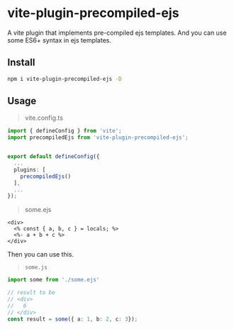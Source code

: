 # vite-plugin-precompiled-ejs
A vite plugin that implements pre-compiled ejs templates. And you can use some ES6+ syntax in ejs templates.

## Install

```bash
npm i vite-plugin-precompiled-ejs -D
```

## Usage

> vite.config.ts

```ts
import { defineConfig } from 'vite';
import precompiledEjs from 'vite-plugin-precompiled-ejs';


export default defineConfig({
  ...
  plugins: [
    precompiledEjs()
  ],
  ...
});
```

> some.ejs

```ejs
<div>
  <% const { a, b, c } = locals; %>
  <%- a + b + c %>
</div>
```

Then you can use this.  

> `some.js`

```ts
import some from './some.ejs'

// result to be 
// <div>
//   6
// </div>
const result = some({ a: 1, b: 2, c: 3});
```